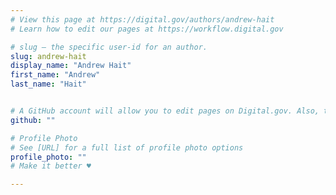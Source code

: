 ```yaml
---
# View this page at https://digital.gov/authors/andrew-hait
# Learn how to edit our pages at https://workflow.digital.gov

# slug — the specific user-id for an author.
slug: andrew-hait
display_name: "Andrew Hait"
first_name: "Andrew"
last_name: "Hait"


# A GitHub account will allow you to edit pages on Digital.gov. Also, the image used in your GitHub account can be used to populate your digital.gov profile photo. Learn more about getting a Github account at [URL]
github: ""

# Profile Photo
# See [URL] for a full list of profile photo options
profile_photo: ""
# Make it better ♥

---
```

